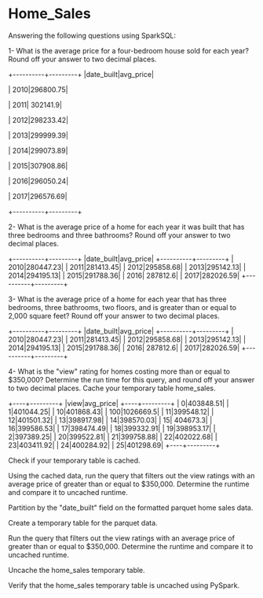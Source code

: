 # Home_Sales

Answering the following questions using SparkSQL:

  1- What is the average price for a four-bedroom house sold for each year? Round off your answer to two decimal places.

+----------+---------+
|date_built|avg_price|


|      2010|296800.75|

|      2011| 302141.9|

|      2012|298233.42|

|      2013|299999.39|

|      2014|299073.89|

|      2015|307908.86|

|      2016|296050.24|

|      2017|296576.69|

+----------+---------+

  2- What is the average price of a home for each year it was built that has three bedrooms and three bathrooms? Round off your answer to two decimal places.
  
  +----------+---------+
|date_built|avg_price|
+----------+---------+
|      2010|280447.23|
|      2011|281413.45|
|      2012|295858.68|
|      2013|295142.13|
|      2014|294195.13|
|      2015|291788.36|
|      2016| 287812.6|
|      2017|282026.59|
+----------+---------+

  

  3- What is the average price of a home for each year that has three bedrooms, three bathrooms, two floors, and is greater than or equal to 2,000 square feet? Round off your answer to two decimal places.
  
  +----------+---------+
|date_built|avg_price|
+----------+---------+
|      2010|280447.23|
|      2011|281413.45|
|      2012|295858.68|
|      2013|295142.13|
|      2014|294195.13|
|      2015|291788.36|
|      2016| 287812.6|
|      2017|282026.59|
+----------+---------+


  4- What is the "view" rating for homes costing more than or equal to $350,000? Determine the run time for this query, and round off your answer to two decimal places.
Cache your temporary table home_sales.

+----+---------+
|view|avg_price|
+----+---------+
|   0|403848.51|
|   1|401044.25|
|  10|401868.43|
| 100|1026669.5|
|  11|399548.12|
|  12|401501.32|
|  13|398917.98|
|  14|398570.03|
|  15| 404673.3|
|  16|399586.53|
|  17|398474.49|
|  18|399332.91|
|  19|398953.17|
|   2|397389.25|
|  20|399522.81|
|  21|399758.88|
|  22|402022.68|
|  23|403411.92|
|  24|400284.92|
|  25|401298.69|
+----+---------+



Check if your temporary table is cached.

Using the cached data, run the query that filters out the view ratings with an average price of greater than or equal to $350,000. Determine the runtime and compare it to uncached runtime.

Partition by the "date_built" field on the formatted parquet home sales data.

Create a temporary table for the parquet data.

Run the query that filters out the view ratings with an average price of greater than or equal to $350,000. Determine the runtime and compare it to uncached runtime.

Uncache the home_sales temporary table.

Verify that the home_sales temporary table is uncached using PySpark.
